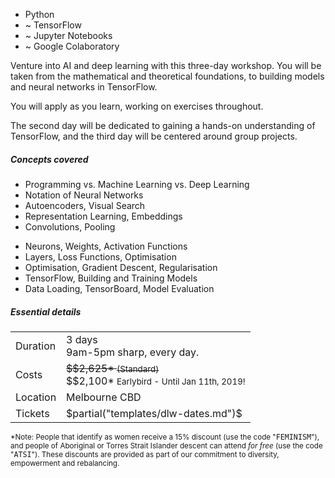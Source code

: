 <!-- <small>Hands-on experience building real-world models!</small> -->
<ul class="summary">
  <li>Python</li>
  <li>~&nbsp;TensorFlow</li>
  <li>~&nbsp;Jupyter&nbsp;Notebooks</li>
  <li>~&nbsp;Google&nbsp;Colaboratory</li>
</ul>

<p> Venture into AI and deep learning with this three-day workshop. You will
be taken from the mathematical and theoretical foundations, to building models
and neural networks in TensorFlow. </p>

<p> You will apply as you learn, working on exercises throughout. </p>
<p> The second day will be dedicated to gaining a hands-on understanding
of TensorFlow, and the third day will be centered around group projects.
</p>

<h5>Concepts covered</h5>
<div class="concepts">
  <ul>
    <li> Programming vs. Machine Learning vs. Deep Learning </li>
    <li> Notation of Neural Networks </li>
    <li> Autoencoders, Visual Search </li>
    <li> Representation Learning, Embeddings </li>
    <li> Convolutions, Pooling </li>
  </ul>
  <ul>
    <li> Neurons, Weights, Activation Functions </li>
    <li> Layers, Loss Functions, Optimisation </li>
    <li> Optimisation, Gradient Descent, Regularisation </li>
    <li> TensorFlow, Building and Training Models </li>
    <li> Data Loading, TensorBoard, Model Evaluation </li>
  </ul>
</div>


<h5>Essential details</h5>
<table class="details" boder="0" cellspacing="0">
<tr>  <td class="item">  Duration </td>
      <td class="value"> 3 days
      <br /> 9am-5pm sharp, every day. </td>
</tr>
<tr>  <td class="item">  Costs    </td>
      <td class="value"> 
        <s>$$2,625* <small>(Standard)</small></s>
        <br />
        $$2,100* <small>Earlybird - Until Jan 11th, 2019!</small>
      </td>
</tr>
<tr>  <td class="item">  Location </td>
      <td class="value"> Melbourne CBD  </td>
</tr>
<tr>  <td class="item">  Tickets </td>
      <td class="value"> 
        $partial("templates/dlw-dates.md")$
      </td>
</tr>
</table>

<p> <small>
  *Note: People that identify as women receive a 15% discount (use the code
  "<tt>FEMINISM</tt>"), and people of Aboriginal or Torres Strait Islander descent
  can attend <em>for free</em> (use the code "<tt>ATSI</tt>"). These discounts are
  provided as part of our commitment to diversity, empowerment and
  rebalancing.
  </small>
</p>


<!--
  TODO:
  Requirements
    - Laptop
  Maybe also include a section onf outcomes?
-->
